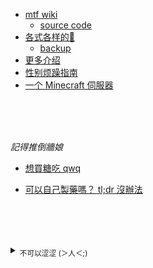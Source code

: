 <!-- 如果你能记住我的名字，如果你们都能记住我的名字，也许我或者“我们”，终有一天能自由地生存着 -->
- <a href="https://mtf.wiki" title="如果你能记住我的名字，如果你们都能记住我的名字，也许我或者“我们”，终有一天能自由地生存着。">mtf wiki</a>
   - [source code](https://github.com/mtf-wiki/MtF-Wiki)
- [各式各样的💊](https://moedev.net/hrtguide-for-mtf/)
   - [backup](https://github.com/MoeMegu/Blog_Backup)
- [更多介绍](http://www.iyaoniang.cn/hormone/show-3.html)
- [性别烦躁指南](https://genderdysphoria.fyi/zh/)
- [一个 Minecraft 伺服器](https://catland.top/)


<br><br><br>

*記得推倒牆娘*

- [想買糖吃 qwq](https://trans.chat/hrt-internet.html)
<!--    - [**還沒試過** 哪裡買](https://hrt.cafe/) -->
- [可以自己製藥嗎？ tl;dr 沒辦法](https://nyxus.xyz/posts/diy-hormones/)

<br><br><br>



<details>
   <summary>
      <sub>
         不可以涩涩 (＞人＜;)
      </sub>
   </summary>

   <ul>
      <li><a href="https://bbs.viva-la-vita.org">开发</a> <br /> 
         <a href="https://github.com/viva-la-vita">源码</a></li>
      <li><a href="https://download.picacomic2022.xyz/" 
             title="PicAcg 哔咔漫画">涩涩的漫画</a></li>
      <li><a href="https://www.sissy.eu.org">主人的任务</a></li>
   </ul> 
</details>

